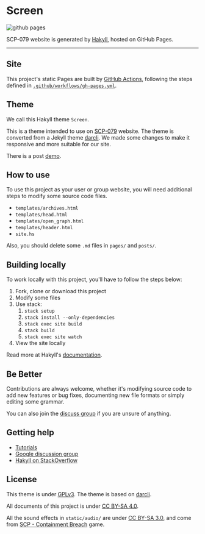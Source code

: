 # Screen

![github pages](https://github.com/scp-079/screen/workflows/github%20pages/badge.svg)

SCP-079 website is generated by [Hakyll], hosted on GitHub Pages.

---

## Site

This project's static Pages are built by [GitHub Actions][actions], following 
the steps defined in [`.github/workflows/gh-pages.yml`](.github/workflows/gh-pages.yml).

## Theme

We call this Hakyll theme `Screen`. 

This is a theme intended to use on [SCP-079](https://scp-079.org) website. 
The theme is converted from a Jekyll theme [darcli](https://github.com/gildasio/darcli). 
We made some changes to make it responsive and more suitable for our site.

There is a post [demo](https://scp-079.org/posts/2019-03-29-post-test/).

## How to use

To use this project as your user or group website, you will need 
additional steps to modify some source code files.

- `templates/archives.html`
- `templates/head.html`
- `templates/open_graph.html`
- `templates/header.html`
- `site.hs`

Also, you should delete some `.md` files in `pages/` and `posts/`.

## Building locally

To work locally with this project, you'll have to follow the steps below:

1. Fork, clone or download this project
2. Modify some files
3. Use stack:
    1. `stack setup`
    2. `stack install --only-dependencies`
    3. `stack exec site build`
    4. `stack build`
    5. `stack exec site watch`
4. View the site locally

Read more at Hakyll's [documentation][hakyll].

## Be Better

Contributions are always welcome, whether it's modifying source code to add new features or bug fixes, documenting new file formats or simply editing some grammar.

You can also join the [discuss group](https://t.me/SCP_079_CHAT) if you are unsure of anything.

## Getting help

* [Tutorials](https://jaspervdj.be/hakyll/tutorials.html)
* [Google discussion group](https://groups.google.com/forum/#!forum/hakyll)
* [Hakyll on StackOverflow](https://stackoverflow.com/questions/tagged/hakyll)

## License

This theme is under [GPLv3](LICENSES/GPL-3.0).
The theme is based on [darcli](https://github.com/gildasio/darcli).

All documents of this project is under [CC BY-SA 4.0](https://creativecommons.org/licenses/by-sa/4.0/).

All the sound effects in `static/audio/` are under 
[CC BY-SA 3.0](https://creativecommons.org/licenses/by-sa/3.0/), 
and come from 
[SCP - Containment Breach](http://www.scpcbgame.com/) 
game.

[actions]: https://github.com/features/actions
[hakyll]: https://jaspervdj.be/hakyll/
[install]: https://jaspervdj.be/hakyll/tutorials/01-installation.html
